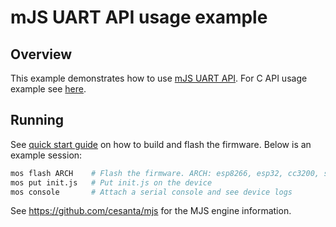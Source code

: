 # mJS UART API usage example

## Overview

This example demonstrates how to use [mJS UART API](https://github.com/cesanta/mongoose-os/blob/master/fw/mjs_api/api_uart.js).
For C API usage example see [here](https://github.com/cesanta/mongoose-os/tree/master/fw/examples/c_uart).

## Running

See [quick start guide](https://mongoose-os.com/docs/#/quickstart/)
on how to build and flash the firmware. Below is an example session:

```bash
mos flash ARCH    # Flash the firmware. ARCH: esp8266, esp32, cc3200, stm32
mos put init.js   # Put init.js on the device
mos console       # Attach a serial console and see device logs
```

See https://github.com/cesanta/mjs for the MJS engine information.
